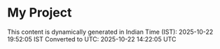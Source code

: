 # My Project

This content is dynamically generated in Indian Time (IST): 2025-10-22 19:52:05 IST
Converted to UTC: 2025-10-22 14:22:05 UTC
